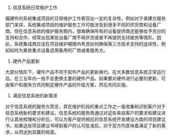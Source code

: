 
1. 信息系统日常维护工作

偏硬件的系统集成项目的日常维护工作表现出一定的复杂性，例如对于承建方服务部门来讲，系统集成项目的维护服务工作可能涉及到很多不同的供货商和设备厂商。但在信息系统的维护服务期内，很难确保所有的设备提供商还能够给予充分的支持和合作，经常出现某些设备厂商不再供货或者不再提供支持服务等情形。因此，系统集成商应该在项目维护期限内考虑如何确保第三方技术支持的连续性，例如如何为某些重点设备选用备用的厂商或者服务方。

1. 硬件产品更新

大部分情形下，硬件产品不同于软件产品的更新换代。在大多数信息系统正常运行后，在三五年内一般不会更换主要的硬件产品。如果要对硬件进行必要的更新，可由客户和服务方共同制定硬件产品的升级方案，然后共同实施。

1. 满足信息系统的新需求

对于信息系统的服务方而言，其在维护阶段的重点工作之一是收集和识别客户对于信息系统新的要求和建议。信息系统的服务商通过对这些来自客户的要求和建议进行认真地梳理和分析后，可以为客户提供相应的信息系统开发建设方面的项目建议书，如果这些项目建议书得到客户的认可批准后，对于双方均意味着满足了新的需求，从而达到双赢的局面。
